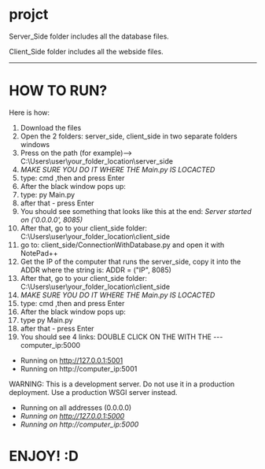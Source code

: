 # projct

Server_Side folder includes all the database files.

Client_Side folder includes all the webside files.


-----------------
# HOW TO RUN?
Here is how:
  1. Download the files
  2. Open the 2 folders: server_side, client_side in two separate folders windows
  3. Press on the path (for example)-->  C:\Users\user\your_folder_location\server_side
  4. *MAKE SURE YOU DO IT WHERE THE Main.py IS LOCACTED*
  5. type: cmd ,then and press Enter
  6. After the black window pops up:
  7. type: py Main.py
  8. after that - press Enter
  9. You should see something that looks like this at the end:
     *Server started on ('0.0.0.0', 8085)*
  10. After that, go to your client_side folder: C:\Users\user\your_folder_location\client_side
  11. go to: client_side/ConnectionWithDatabase.py and open it with NotePad++
  12. Get the IP of the computer that runs the server_side, copy it into the ADDR where the string is:  ADDR = ("IP", 8085)
  13. After that, go to your client_side folder: C:\Users\user\your_folder_location\client_side
  14. *MAKE SURE YOU DO IT WHERE THE Main.py IS LOCACTED*
  15. type: cmd ,then and press Enter
  16. After the black window pops up:
  17. type py Main.py
  18. after that - press Enter
  19. You should see 4 links: DOUBLE CLICK ON THE WITH THE  --- computer_ip:5000
  * Running on http://127.0.0.1:5001
  * Running on http://computer_ip:5001

  WARNING: This is a development server. Do not use it in a production deployment. Use a production WSGI server instead.

 * Running on all addresses (0.0.0.0)
 * *Running on http://127.0.0.1:5000*
 * *Running on http://computer_ip:5000*

# ENJOY! :D
